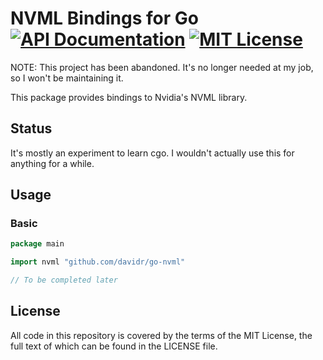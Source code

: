 # NVML Bindings for Go [![API Documentation][godoc-svg]][godoc-url] [![MIT License][license-svg]][license-url]

NOTE: This project has been abandoned. It's no longer needed at my job, so I won't be maintaining
it.

This package provides bindings to Nvidia's NVML library.


## Status

It's mostly an experiment to learn cgo. I wouldn't actually use this for
anything for a while.

## Usage

### Basic

```go
package main

import nvml "github.com/davidr/go-nvml"

// To be completed later
```

## License

All code in this repository is covered by the terms of the MIT License, the full
text of which can be found in the LICENSE file.

[godoc-url]: https://godoc.org/github.com/davidr/go-nvml
[godoc-svg]: https://godoc.org/github.com/davidr/go-nvml?status.svg
[license-url]: https://github.com/davidr/go-nvml/blob/master/LICENSE
[license-svg]: https://img.shields.io/badge/license-MIT-blue.svg
